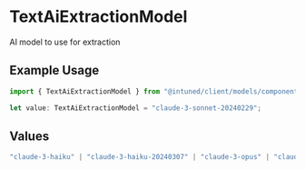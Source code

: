 # TextAiExtractionModel

AI model to use for extraction

## Example Usage

```typescript
import { TextAiExtractionModel } from "@intuned/client/models/components";

let value: TextAiExtractionModel = "claude-3-sonnet-20240229";
```

## Values

```typescript
"claude-3-haiku" | "claude-3-haiku-20240307" | "claude-3-opus" | "claude-3-opus-20240229" | "claude-3-sonnet" | "claude-3-sonnet-20240229" | "claude-3.5-sonnet" | "claude-3-5-sonnet-20240620" | "gpt4-turbo" | "gpt-4-turbo-2024-04-09" | "gpt-4o" | "gpt-4o-2024-05-13" | "gpt3.5-turbo" | "gpt-3.5-turbo-0125"
```